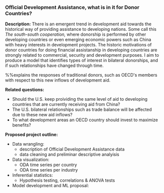 ### Official Development Assistance, what is in it for Donor Countries?
**Description:** There is an emergent trend in development aid towards the historical way of providing assistance to developing nations. Some call this _The south-south cooperation,_ where donorship is performed by other developing countries or even emerging economic powers such as China with heavy interests in development projects. 
The historic motivations of donor countries for doing financial assistanship in developing countries are strongly related to commercial, security and development purposes. I aim to produce a model that identifies types of interest in bilateral donorships, and if such relationships have changed through time. 

[//]: # (This syntax works like a comment, and won't appear in any output.)
%%explains the responses of traditional donors, such as OECD's members with respect to this new inflows of development aid. 

**Related questions:** 
  * Should the U.S. keep proividing the same level of aid to developing countries that are currently receiving aid from China?
  * The U.S. bilateral relationships such as trade balance will be affected due to these new aid inflows?
  * To what development areas an OECD country should invest to maximize benefits?
  
 **Proposed project outline:**
 * Data wrangling:
   * description of Official Development Assistance data
   * data cleaning and preliminar descriptive analyisis
 * Data visualization:
   * ODA time series per country 
   * ODA time series per industry
 * Inferential statistics:
   * Hypothesis testing, correlations & ANOVA tests
 * Model development and ML proposal:

